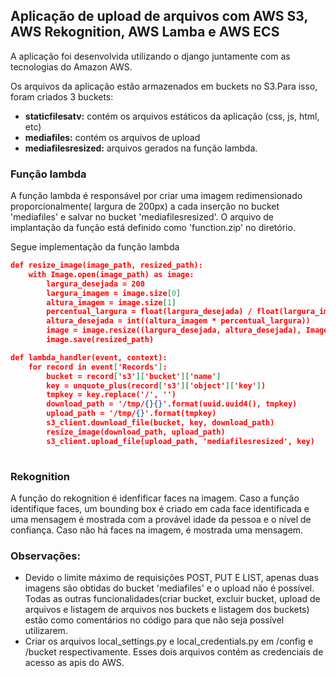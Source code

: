 ## Aplicação de upload de arquivos com AWS S3, AWS Rekognition, AWS Lamba e AWS ECS

A aplicação foi desenvolvida utilizando o django juntamente com as tecnologias do Amazon AWS.

Os arquivos da aplicação estão armazenados em buckets no S3.Para isso, foram criados 3 buckets:

- **staticfilesatv:** contém os arquivos estáticos da aplicação (css, js, html, etc)
- **mediafiles:** contém os arquivos de upload
- **mediafilesresized:** arquivos gerados na função lambda.


### Função lambda

A função lambda é responsável por criar uma imagem redimensionado proporcionalmente( largura de 200px) a cada inserção no bucket 'mediafiles' e salvar no bucket 'mediafilesresized'. O arquivo de implantação da função está definido como 'function.zip' no diretório.

Segue implementação da função lambda

``` json
def resize_image(image_path, resized_path):
    with Image.open(image_path) as image:
        largura_desejada = 200
        largura_imagem = image.size[0]
        altura_imagem = image.size[1]
        percentual_largura = float(largura_desejada) / float(largura_imagem)
        altura_desejada = int((altura_imagem * percentual_largura))
        image = image.resize((largura_desejada, altura_desejada), Image.ANTIALIAS)
        image.save(resized_path)

def lambda_handler(event, context):
    for record in event['Records']:
        bucket = record['s3']['bucket']['name']
        key = unquote_plus(record['s3']['object']['key'])
        tmpkey = key.replace('/', '')
        download_path = '/tmp/{}{}'.format(uuid.uuid4(), tmpkey)
        upload_path = '/tmp/{}'.format(tmpkey)
        s3_client.download_file(bucket, key, download_path)
        resize_image(download_path, upload_path)
        s3_client.upload_file(upload_path, 'mediafilesresized', key)
       
```


### Rekognition

A função do rekognition é idenfificar faces na imagem. Caso a função identifique faces, um bounding box é criado em cada face identificada e uma mensagem é mostrada com a provável idade da pessoa e o nível de confiança. Caso não há faces na imagem, é mostrada uma mensagem.



### Observações:

- Devido o limite máximo de requisições POST, PUT E LIST, apenas duas imagens são obtidas do bucket 'mediafiles' e o upload não é possível. Todas as outras funcionalidades(criar bucket, excluir bucket, upload de arquivos  e listagem de arquivos nos buckets e listagem dos buckets) estão como comentários no código para que não seja possível utilizarem.
- Criar os arquivos local_settings.py e local_credentials.py em /config e /bucket respectivamente. Esses dois arquivos contém as credenciais de acesso as apis do AWS.






